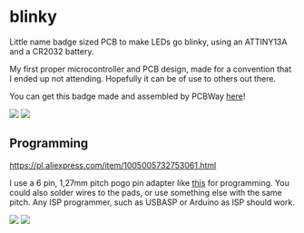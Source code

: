# blinky
Little name badge sized PCB to make LEDs go blinky, using an ATTINY13A and a CR2032 battery.  

My first proper microcontroller and PCB design, made for a convention that I ended up not attending. Hopefully it can be of use to others out there.  

You can get this badge made and assembled by PCBWay [here](https://www.pcbway.com/project/shareproject/blink_y_badge_168d32d1.html)!

![](https://github.com/eepykami/blinky-badge/blob/main/pics/1.gif?raw=true)
![](https://github.com/eepykami/blinky-badge/blob/main/pics/2.jpg?raw=true)

## Programming
https://pl.aliexpress.com/item/1005005732753061.html

I use a 6 pin, 1,27mm pitch pogo pin adapter like [this](https://pl.aliexpress.com/item/1005005300697130.html) for programming. You could also solder wires to the pads, or use something else with the same pitch. Any ISP programmer, such as USBASP or Arduino as ISP should work.  

![](https://github.com/eepykami/blinky-badge/blob/main/pics/4.jpg?raw=true)
![](https://github.com/eepykami/blinky-badge/blob/main/pics/5.png?raw=true)
